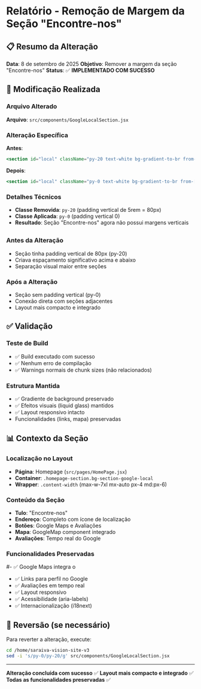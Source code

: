 # Relatório - Remoção de Margem da Seção "Encontre-nos"

## 📋 Resumo da Alteração

**Data**: 8 de setembro de 2025
**Objetivo**: Remover a margem da seção "Encontre-nos"
**Status**: ✅ **IMPLEMENTADO COM SUCESSO**

## 🔧 Modificação Realizada

### Arquivo Alterado
**Arquivo**: `src/components/GoogleLocalSection.jsx`

### Alteração Específica
**Antes**:
```jsx
<section id="local" className="py-20 text-white bg-gradient-to-br from-[#0D1B2A] via-[#1B263B] to-[#0F3460] relative overflow-hidden">
```

**Depois**:
```jsx
<section id="local" className="py-0 text-white bg-gradient-to-br from-[#0D1B2A] via-[#1B263B] to-[#0F3460] relative overflow-hidden">
```

### Detalhes Técnicos
- **Classe Removida**: `py-20` (padding vertical de 5rem = 80px)
- **Classe Aplicada**: `py-0` (padding vertical 0)
- **Resultado**: Seção "Encontre-nos" agora não possui margens verticais

## 
### Antes da Alteração
- Seção tinha padding vertical de 80px (py-20)
- Criava espaçamento significativo acima e abaixo
- Separação visual maior entre seções

### Após a Alteração
- Seção sem padding vertical (py-0)
- Conexão direta com seções adjacentes
- Layout mais compacto e integrado

## ✅ Validação

### Teste de Build
- ✅ Build executado com sucesso
- ✅ Nenhum erro de compilação
- ✅ Warnings normais de chunk sizes (não relacionados)

### Estrutura Mantida
- ✅ Gradiente de background preservado
- ✅ Efeitos visuais (liquid glass) mantidos
- ✅ Layout responsivo intacto
-  Funcionalidades (links, mapa) preservadas

## 📊 Contexto da Seção

### Localização no Layout
- **Página**: Homepage (`src/pages/HomePage.jsx`)
- **Container**: `.homepage-section.bg-section-google-local`
- **Wrapper**: `.content-width` (max-w-7xl mx-auto px-4 md:px-6)

### Conteúdo da Seção
- **Tulo**: "Encontre-nos"
- **Endereço**: Completo com ícone de localização
- **Botões**: Google Maps e Avaliações
- **Mapa**: GoogleMap component integrado
- **Avaliações**: Tempo real do Google

### Funcionalidades Preservadas
#- ✅ Google Maps integra
o
- ✅ Links para perfil no Google
- ✅ Avaliações em tempo real
- ✅ Layout responsivo
- ✅ Acessibilidade (aria-labels)
- ✅ Internacionalização (i18next)

## 🔄 Reversão (se necessário)

Para reverter a alteração, execute:
```bash
cd /home/saraiva-vision-site-v3
sed -i 's/py-0/py-20/g' src/components/GoogleLocalSection.jsx
```

---

**Alteração concluída com sucesso** ✅
**Layout mais compacto e integrado** ✅
**Todas as funcionalidades preservadas** ✅
